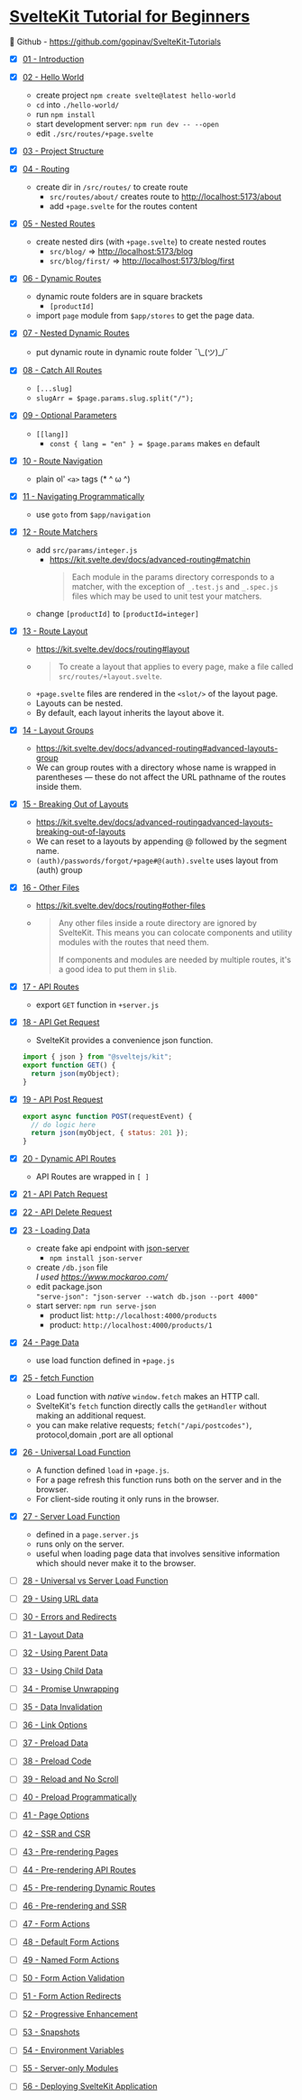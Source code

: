 # [SvelteKit Tutorial for Beginners](https://youtube.com/playlist?list=PLC3y8-rFHvwjifDNQYYWI6i06D7PjF0Ua)

💾 Github - <https://github.com/gopinav/SvelteKit-Tutorials>

- [x] [01 - Introduction](https://youtu.be/UOMLvxfrTCA)
- [x] [02 - Hello World](<https://youtu.be/Hyss()09pgYzVrhc>)
  - create project `npm create svelte@latest hello-world`
  - `cd` into `./hello-world/`
  - run `npm install`
  - start development server: `npm run dev -- --open`
  - edit `./src/routes/+page.svelte`
- [x] [03 - Project Structure](https://youtu.be/iqm7Sv9VykI)
- [x] [04 - Routing](https://youtu.be/IFZM2CGQ4cU)
  - create dir in `/src/routes/` to create route
    - `src/routes/about/` creates route to <http://localhost:5173/about>
    - add `+page.svelte` for the routes content
- [x] [05 - Nested Routes](https://youtu.be/1UiDq3RAD8c)
  - create nested dirs (with `+page.svelte`) to create nested routes
    - `src/blog/` => <http://localhost:5173/blog>
    - `src/blog/first/` => <http://localhost:5173/blog/first>
- [x] [06 - Dynamic Routes](https://youtu.be/2ZvSj5kktjA)
  - dynamic route folders are in square brackets
    - `[productId]`
  - import `page` module from `$app/stores` to get the page data.
- [x] [07 - Nested Dynamic Routes](https://youtu.be/Vo4ZML4JOUI)
  - put dynamic route in dynamic route folder ¯\\\_(ツ)\_/¯
- [x] [08 - Catch All Routes](https://youtu.be/hREagSs5UI0)
  - `[...slug]`
  - `slugArr = $page.params.slug.split("/");`
- [x] [09 - Optional Parameters](https://youtu.be/cgsT_WCLWEo)
  - `[[lang]]`
    - `const { lang = "en" } = $page.params` makes `en` default
- [x] [10 - Route Navigation](https://youtu.be/6GImQ9i6hRc)
  - plain ol' `<a>` tags (\* ^ ω ^)
- [x] [11 - Navigating Programmatically](https://youtu.be/GjAViOJeaEo)
  - use `goto` from `$app/navigation`
- [x] [12 - Route Matchers](https://youtu.be/TNF2umSjulw)
  - add `src/params/integer.js`
    - <https://kit.svelte.dev/docs/advanced-routing#matchin>
      > Each module in the params directory corresponds to a matcher, with the
      > exception of `_.test.js` and `_.spec.js` files which may be used to
      > unit test your matchers.
  - change `[productId]` to `[productId=integer]`
- [x] [13 - Route Layout](https://youtu.be/C_ZUTipbXkgV)
  - <https://kit.svelte.dev/docs/routing#layout>
  - > To create a layout that applies to every page, make a file called
    > `src/routes/+layout.svelte`.
  - `+page.svelte` files are rendered in the `<slot/>` of the layout page.
  - Layouts can be nested.
  - By default, each layout inherits the layout above it.
- [x] [14 - Layout Groups](https://youtu.be/GMxnG82JHlE)
  - <https://kit.svelte.dev/docs/advanced-routing#advanced-layouts-group>
  - We can group routes with a directory whose name is wrapped in
    parentheses — these do not affect the URL pathname of the routes inside them.
- [x] [15 - Breaking Out of Layouts](https://youtu.be/QoT_OxlFHUw)
  - <https://kit.svelte.dev/docs/advanced-routingadvanced-layouts-breaking-out-of-layouts>
  - We can reset to a layouts by appending @ followed by the segment name.
  - `(auth)/passwords/forgot/+page#@(auth).svelte` uses layout from (auth) group
- [x] [16 - Other Files](https://youtu.be/6CawFc-OvV4)
  - <https://kit.svelte.dev/docs/routing#other-files>
  - > Any other files inside a route directory are ignored by SvelteKit. This
    > means you can colocate components and utility modules with the routes that
    > need them.
    >
    > If components and modules are needed by multiple routes, it's a good idea
    > to put them in `$lib`.
- [x] [17 - API Routes](https://youtu.be/eW8uTGspyV8)
  - export `GET` function in `+server.js`
- [x] [18 - API Get Request](https://youtu.be/U375cmoSIDU)

  - SvelteKit provides a convenience json function.

  ```javascript
  import { json } from "@sveltejs/kit";
  export function GET() {
    return json(myObject);
  }
  ```

- [x] [19 - API Post Request](https://youtu.be/3R4rSyMCiC0)

  ```javascript
  export async function POST(requestEvent) {
    // do logic here
    return json(myObject, { status: 201 });
  }
  ```

- [x] [20 - Dynamic API Routes](https://youtu.be/Q5b_Gy90G4c)
  - API Routes are wrapped in `[ ]`
- [x] [21 - API Patch Request](https://youtu.be/S08Fvb0Iv1w)
- [x] [22 - API Delete Request](https://youtu.be/SxcfP0V-LxM)
- [x] [23 - Loading Data](https://youtu.be/qHqQpHC0xVY)

  - create fake api endpoint with [json-server](https://www.npmjs.com/package/json-server)
    - `npm install json-server`
  - create `/db.json` file  
    _I used <https://www.mockaroo.com/>_
  - edit package.json  
     `"serve-json": "json-server --watch db.json --port 4000"`
  - start server: `npm run serve-json`
    - product list: `http://localhost:4000/products`
    - product: `http://localhost:4000/products/1`

- [x] [24 - Page Data](https://youtu.be/iBctrIOg-Jw)
  - use load function defined in `+page.js`
- [x] [25 - fetch Function](https://youtu.be/1w2d5HsqwS8)
  - Load function with _native_ `window.fetch` makes an HTTP call.
  - SvelteKit's `fetch` function directly calls the `getHandler` without making
    an additional request.
  - you can make relative requests; `fetch("/api/postcodes")`, protocol,domain
    ,port are all optional
- [x] [26 - Universal Load Function](https://youtu.be/oQL3stj6_H0)
  - A function defined `load` in `+page.js`.
  - For a page refresh this function runs both on the server and in the browser.
  - For client-side routing it only runs in the browser.
- [x] [27 - Server Load Function](https://youtu.be/mmhUlbvkp-0)

  - defined in a `page.server.js`
  - runs only on the server.
  - useful when loading page data that involves sensitive information which
    should never make it to the browser.

- [ ] [28 - Universal vs Server Load Function](https://youtu.be/jQXeLhR6Qe8)
- [ ] [29 - Using URL data](https://youtu.be/qMJ8JEZ2A4c)
- [ ] [30 - Errors and Redirects](https://youtu.be/rf3hHNkoLRk)
- [ ] [31 - Layout Data](https://youtu.be/OBRbAXPpNIg)
- [ ] [32 - Using Parent Data](https://youtu.be/N3qa9nSS96s)
- [ ] [33 - Using Child Data](https://youtu.be/VICP7KihiNs)
- [ ] [34 - Promise Unwrapping](https://youtu.be/btg0_D9TMos)
- [ ] [35 - Data Invalidation](https://youtu.be/zydO6wkqXRU)
- [ ] [36 - Link Options](https://youtu.be/Jj2EzWzEUk4)
- [ ] [37 - Preload Data](https://youtu.be/W5Uo8-zaCeY)
- [ ] [38 - Preload Code](https://youtu.be/iatqe8JLbuA)
- [ ] [39 - Reload and No Scroll](https://youtu.be/xyFSbu3hM1g)
- [ ] [40 - Preload Programmatically](https://youtu.be/Wte7GTEryZM)
- [ ] [41 - Page Options](https://youtu.be/zv4zxqcpe0I)
- [ ] [42 - SSR and CSR](https://youtu.be/CwneYTVt_UY)
- [ ] [43 - Pre-rendering Pages](https://youtu.be/FEwUOn_MCL4)
- [ ] [44 - Pre-rendering API Routes](https://youtu.be/nm0arhFBz9Y)
- [ ] [45 - Pre-rendering Dynamic Routes](https://youtu.be/BCqlAbxFlHc)
- [ ] [46 - Pre-rendering and SSR](https://youtu.be/JkBTI_6cAMI)
- [ ] [47 - Form Actions](https://youtu.be/Ygazrvdm3ec)
- [ ] [48 - Default Form Actions](https://youtu.be/kN6n2wsQA9U)
- [ ] [49 - Named Form Actions](https://youtu.be/ZXWGRzg5IWE)
- [ ] [50 - Form Action Validation](https://youtu.be/NeUWRIbonrY)
- [ ] [51 - Form Action Redirects](https://youtu.be/QfwNNKq6-bw)
- [ ] [52 - Progressive Enhancement](https://youtu.be/sYOppTihzgA)
- [ ] [53 - Snapshots](https://youtu.be/knjWr4bTyA8)
- [ ] [54 - Environment Variables](https://youtu.be/rab8jW1iJOs)
- [ ] [55 - Server-only Modules](https://youtu.be/hb5LPU5DMlA)
- [ ] [56 - Deploying SvelteKit Application](https://youtu.be/dxFDUpPjfRc)
